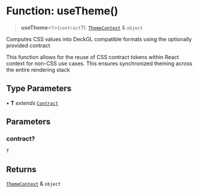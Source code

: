 # Function: useTheme()

> **useTheme**\<`T`\>(`contract`?): [`ThemeContext`](../type-aliases/ThemeContext.md) & `object`

Computes CSS values into DeckGL compatible formats using the optionally provided contract

This function allows for the reuse of CSS contract tokens within React context for non-CSS
use cases. This ensures synchronized theming across the entire rendering stack

## Type Parameters

• **T** *extends* [`Contract`](../type-aliases/Contract.md)

## Parameters

### contract?

`T`

## Returns

[`ThemeContext`](../type-aliases/ThemeContext.md) & `object`

